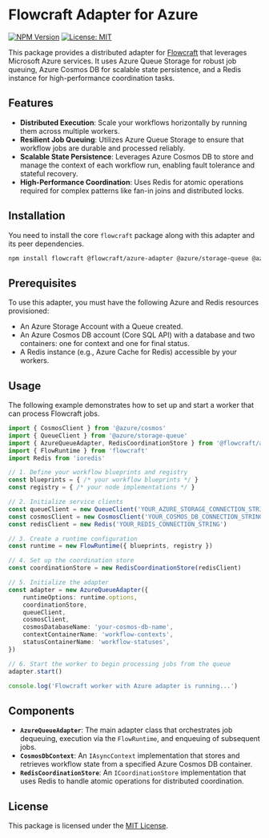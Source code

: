 # Flowcraft Adapter for Azure

[![NPM Version](https://img.shields.io/npm/v/@flowcraft/azure-adapter.svg)](https://www.npmjs.com/package/@flowcraft/azure-adapter)
[![License: MIT](https://img.shields.io/badge/License-MIT-yellow.svg)](https://opensource.org/licenses/MIT)

This package provides a distributed adapter for [Flowcraft](https://www.npmjs.com/package/flowcraft) that leverages Microsoft Azure services. It uses Azure Queue Storage for robust job queuing, Azure Cosmos DB for scalable state persistence, and a Redis instance for high-performance coordination tasks.

## Features

- **Distributed Execution**: Scale your workflows horizontally by running them across multiple workers.
- **Resilient Job Queuing**: Utilizes Azure Queue Storage to ensure that workflow jobs are durable and processed reliably.
- **Scalable State Persistence**: Leverages Azure Cosmos DB to store and manage the context of each workflow run, enabling fault tolerance and stateful recovery.
- **High-Performance Coordination**: Uses Redis for atomic operations required for complex patterns like fan-in joins and distributed locks.

## Installation

You need to install the core `flowcraft` package along with this adapter and its peer dependencies.

```bash
npm install flowcraft @flowcraft/azure-adapter @azure/storage-queue @azure/cosmos ioredis
```

## Prerequisites

To use this adapter, you must have the following Azure and Redis resources provisioned:
- An Azure Storage Account with a Queue created.
- An Azure Cosmos DB account (Core SQL API) with a database and two containers: one for context and one for final status.
- A Redis instance (e.g., Azure Cache for Redis) accessible by your workers.

## Usage

The following example demonstrates how to set up and start a worker that can process Flowcraft jobs.

```typescript
import { CosmosClient } from '@azure/cosmos'
import { QueueClient } from '@azure/storage-queue'
import { AzureQueueAdapter, RedisCoordinationStore } from '@flowcraft/azure-adapter'
import { FlowRuntime } from 'flowcraft'
import Redis from 'ioredis'

// 1. Define your workflow blueprints and registry
const blueprints = { /* your workflow blueprints */ }
const registry = { /* your node implementations */ }

// 2. Initialize service clients
const queueClient = new QueueClient('YOUR_AZURE_STORAGE_CONNECTION_STRING', 'your-queue-name')
const cosmosClient = new CosmosClient('YOUR_COSMOS_DB_CONNECTION_STRING')
const redisClient = new Redis('YOUR_REDIS_CONNECTION_STRING')

// 3. Create a runtime configuration
const runtime = new FlowRuntime({ blueprints, registry })

// 4. Set up the coordination store
const coordinationStore = new RedisCoordinationStore(redisClient)

// 5. Initialize the adapter
const adapter = new AzureQueueAdapter({
	runtimeOptions: runtime.options,
	coordinationStore,
	queueClient,
	cosmosClient,
	cosmosDatabaseName: 'your-cosmos-db-name',
	contextContainerName: 'workflow-contexts',
	statusContainerName: 'workflow-statuses',
})

// 6. Start the worker to begin processing jobs from the queue
adapter.start()

console.log('Flowcraft worker with Azure adapter is running...')
```

## Components

- **`AzureQueueAdapter`**: The main adapter class that orchestrates job dequeuing, execution via the `FlowRuntime`, and enqueuing of subsequent jobs.
- **`CosmosDbContext`**: An `IAsyncContext` implementation that stores and retrieves workflow state from a specified Azure Cosmos DB container.
- **`RedisCoordinationStore`**: An `ICoordinationStore` implementation that uses Redis to handle atomic operations for distributed coordination.

## License

This package is licensed under the [MIT License](LICENSE).
